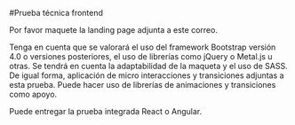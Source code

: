 
#Prueba técnica frontend

Por favor maquete la landing page adjunta a este correo. 

Tenga en cuenta que se valorará el uso del framework Bootstrap versión 4.0 o versiones posteriores, el uso de librerías como jQuery o Metal.js u otras. Se tendrá en cuenta la adaptabilidad de la maqueta y el uso de SASS. De igual forma, aplicación de micro interacciones y transiciones adjuntas a esta prueba. Puede hacer uso de librerías de animaciones y transiciones como apoyo.

Puede entregar la prueba integrada React o Angular.

